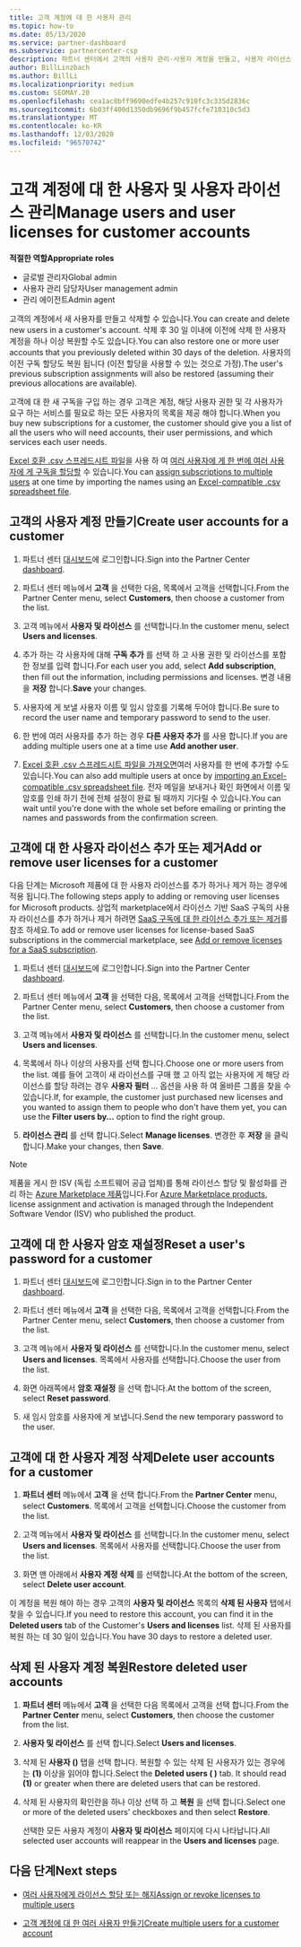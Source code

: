 ```yaml
---
title: 고객 계정에 대 한 사용자 관리
ms.topic: how-to
ms.date: 05/13/2020
ms.service: partner-dashboard
ms.subservice: partnercenter-csp
description: 파트너 센터에서 고객의 사용자 관리-사용자 계정을 만들고, 사용자 라이선스를 추가 또는 제거 하 고, 암호를 다시 설정 하 고, 사용자 계정을 삭제 하거나 복원 합니다.
author: BillLinzbach
ms.author: BillLi
ms.localizationpriority: medium
ms.custom: SEOMAY.20
ms.openlocfilehash: cea1ac8bff9690edfe4b257c910fc3c335d2836c
ms.sourcegitcommit: 6b03ff400d1350db9696f9b457fcfe710310c5d3
ms.translationtype: MT
ms.contentlocale: ko-KR
ms.lasthandoff: 12/03/2020
ms.locfileid: "96570742"
---
```

# <a name="manage-users-and-user-licenses-for-customer-accounts"></a><span data-ttu-id="24b37-103">고객 계정에 대 한 사용자 및 사용자 라이선스 관리</span><span class="sxs-lookup"><span data-stu-id="24b37-103">Manage users and user licenses for customer accounts</span></span> 

<span data-ttu-id="24b37-104">**적절한 역할**</span><span class="sxs-lookup"><span data-stu-id="24b37-104">**Appropriate roles**</span></span>

- <span data-ttu-id="24b37-105">글로벌 관리자</span><span class="sxs-lookup"><span data-stu-id="24b37-105">Global admin</span></span>
- <span data-ttu-id="24b37-106">사용자 관리 담당자</span><span class="sxs-lookup"><span data-stu-id="24b37-106">User management admin</span></span>
- <span data-ttu-id="24b37-107">관리 에이전트</span><span class="sxs-lookup"><span data-stu-id="24b37-107">Admin agent</span></span>


<span data-ttu-id="24b37-108">고객의 계정에서 새 사용자를 만들고 삭제할 수 있습니다.</span><span class="sxs-lookup"><span data-stu-id="24b37-108">You can create and delete new users in a customer's account.</span></span> <span data-ttu-id="24b37-109">삭제 후 30 일 이내에 이전에 삭제 한 사용자 계정을 하나 이상 복원할 수도 있습니다.</span><span class="sxs-lookup"><span data-stu-id="24b37-109">You can also restore one or more user accounts that you previously deleted within 30 days of the deletion.</span></span> <span data-ttu-id="24b37-110">사용자의 이전 구독 할당도 복원 됩니다 (이전 할당을 사용할 수 있는 것으로 가정).</span><span class="sxs-lookup"><span data-stu-id="24b37-110">The user's previous subscription assignments will also be restored (assuming their previous allocations are available).</span></span>

<span data-ttu-id="24b37-111">고객에 대 한 새 구독을 구입 하는 경우 고객은 계정, 해당 사용자 권한 및 각 사용자가 요구 하는 서비스를 필요로 하는 모든 사용자의 목록을 제공 해야 합니다.</span><span class="sxs-lookup"><span data-stu-id="24b37-111">When you buy new subscriptions for a customer, the customer should give you a list of all the users who will need accounts, their user permissions, and which services each user needs.</span></span>  

<span data-ttu-id="24b37-112">[Excel 호환 .csv 스프레드시트 파일](adding-multiple-users-to-a-customer-account.md)을 사용 하 여 [여러 사용자에 게 한 번에 여러 사용자에 게 구독을 할당할](bulk-license-provisioning-for-multiple-users.md) 수 있습니다.</span><span class="sxs-lookup"><span data-stu-id="24b37-112">You can [assign subscriptions to multiple users](bulk-license-provisioning-for-multiple-users.md) at one time by importing the names using an [Excel-compatible .csv spreadsheet file](adding-multiple-users-to-a-customer-account.md).</span></span>

<a href="" id="createuseraccounts"></a>

## <a name="create-user-accounts-for-a-customer"></a><span data-ttu-id="24b37-113">고객의 사용자 계정 만들기</span><span class="sxs-lookup"><span data-stu-id="24b37-113">Create user accounts for a customer</span></span>

1. <span data-ttu-id="24b37-114">파트너 센터 [대시보드](https://partner.microsoft.com/dashboard)에 로그인합니다.</span><span class="sxs-lookup"><span data-stu-id="24b37-114">Sign into the Partner Center [dashboard](https://partner.microsoft.com/dashboard).</span></span>

2. <span data-ttu-id="24b37-115">파트너 센터 메뉴에서 **고객** 을 선택한 다음, 목록에서 고객을 선택합니다.</span><span class="sxs-lookup"><span data-stu-id="24b37-115">From the Partner Center menu, select **Customers**, then choose a customer from the list.</span></span>

3. <span data-ttu-id="24b37-116">고객 메뉴에서 **사용자 및 라이선스** 를 선택합니다.</span><span class="sxs-lookup"><span data-stu-id="24b37-116">In the customer menu, select **Users and licenses**.</span></span>

4. <span data-ttu-id="24b37-117">추가 하는 각 사용자에 대해 **구독 추가** 를 선택 하 고 사용 권한 및 라이선스를 포함 한 정보를 입력 합니다.</span><span class="sxs-lookup"><span data-stu-id="24b37-117">For each user you add, select **Add subscription**, then fill out the information, including permissions and licenses.</span></span> <span data-ttu-id="24b37-118">변경 내용을 **저장** 합니다.</span><span class="sxs-lookup"><span data-stu-id="24b37-118">**Save** your changes.</span></span>

5. <span data-ttu-id="24b37-119">사용자에 게 보낼 사용자 이름 및 임시 암호를 기록해 두어야 합니다.</span><span class="sxs-lookup"><span data-stu-id="24b37-119">Be sure to record the user name and temporary password to send to the user.</span></span>

6. <span data-ttu-id="24b37-120">한 번에 여러 사용자를 추가 하는 경우 **다른 사용자 추가** 를 사용 합니다.</span><span class="sxs-lookup"><span data-stu-id="24b37-120">If you are adding multiple users one at a time use **Add another user**.</span></span>

7. <span data-ttu-id="24b37-121">[Excel 호환 .csv 스프레드시트 파일을 가져오면](adding-multiple-users-to-a-customer-account.md)여러 사용자를 한 번에 추가할 수도 있습니다.</span><span class="sxs-lookup"><span data-stu-id="24b37-121">You can also add multiple users at once by [importing an Excel-compatible .csv spreadsheet file](adding-multiple-users-to-a-customer-account.md).</span></span> <span data-ttu-id="24b37-122">전자 메일을 보내거나 확인 화면에서 이름 및 암호를 인쇄 하기 전에 전체 설정이 완료 될 때까지 기다릴 수 있습니다.</span><span class="sxs-lookup"><span data-stu-id="24b37-122">You can wait until you're done with the whole set before emailing or printing the names and passwords from the confirmation screen.</span></span>

<a href="" id="userlicensing"></a>

## <a name="add-or-remove-user-licenses-for-a-customer"></a><span data-ttu-id="24b37-123">고객에 대 한 사용자 라이선스 추가 또는 제거</span><span class="sxs-lookup"><span data-stu-id="24b37-123">Add or remove user licenses for a customer</span></span>

<span data-ttu-id="24b37-124">다음 단계는 Microsoft 제품에 대 한 사용자 라이선스를 추가 하거나 제거 하는 경우에 적용 됩니다.</span><span class="sxs-lookup"><span data-stu-id="24b37-124">The following steps apply to adding or removing user licenses for Microsoft products.</span></span> <span data-ttu-id="24b37-125">상업적 marketplace에서 라이선스 기반 SaaS 구독의 사용자 라이선스를 추가 하거나 제거 하려면 [SaaS 구독에 대 한 라이선스 추가 또는 제거](csp-commercial-marketplace-manage.md#add-or-remove-licenses-for-a-saas-subscription)를 참조 하세요.</span><span class="sxs-lookup"><span data-stu-id="24b37-125">To add or remove user licenses for license-based SaaS subscriptions in the commercial marketplace, see [Add or remove licenses for a SaaS subscription](csp-commercial-marketplace-manage.md#add-or-remove-licenses-for-a-saas-subscription).</span></span>

1. <span data-ttu-id="24b37-126">파트너 센터 [대시보드](https://partner.microsoft.com/dashboard)에 로그인합니다.</span><span class="sxs-lookup"><span data-stu-id="24b37-126">Sign into the Partner Center [dashboard](https://partner.microsoft.com/dashboard).</span></span>

2. <span data-ttu-id="24b37-127">파트너 센터 메뉴에서 **고객** 을 선택한 다음, 목록에서 고객을 선택합니다.</span><span class="sxs-lookup"><span data-stu-id="24b37-127">From the Partner Center menu, select **Customers**, then choose a customer from the list.</span></span>

3. <span data-ttu-id="24b37-128">고객 메뉴에서 **사용자 및 라이선스** 를 선택합니다.</span><span class="sxs-lookup"><span data-stu-id="24b37-128">In the customer menu, select **Users and licenses**.</span></span>

4. <span data-ttu-id="24b37-129">목록에서 하나 이상의 사용자를 선택 합니다.</span><span class="sxs-lookup"><span data-stu-id="24b37-129">Choose one or more users from the list.</span></span> <span data-ttu-id="24b37-130">예를 들어 고객이 새 라이선스를 구매 했 고 아직 없는 사용자에 게 해당 라이선스를 할당 하려는 경우 **사용자 필터** ... 옵션을 사용 하 여 올바른 그룹을 찾을 수 있습니다.</span><span class="sxs-lookup"><span data-stu-id="24b37-130">If, for example, the customer just purchased new licenses and you wanted to assign them to people who don't have them yet, you can use the **Filter users by...** option to find the right group.</span></span>

5. <span data-ttu-id="24b37-131">**라이선스 관리** 를 선택 합니다.</span><span class="sxs-lookup"><span data-stu-id="24b37-131">Select **Manage licenses**.</span></span> <span data-ttu-id="24b37-132">변경한 후 **저장** 을 클릭 합니다.</span><span class="sxs-lookup"><span data-stu-id="24b37-132">Make your changes, then **Save**.</span></span>

> [!NOTE]
> <span data-ttu-id="24b37-133">제품을 게시 한 ISV (독립 소프트웨어 공급 업체)를 통해 라이선스 할당 및 활성화를 관리 하는 [Azure Marketplace 제품](csp-commercial-marketplace-manage.md#assign-licenses-and-activate-a-subscription-on-behalf-of-a-customer)입니다.</span><span class="sxs-lookup"><span data-stu-id="24b37-133">For [Azure Marketplace products](csp-commercial-marketplace-manage.md#assign-licenses-and-activate-a-subscription-on-behalf-of-a-customer), license assignment and activation is managed through the Independent Software Vendor (ISV) who published the product.</span></span>

<a href="" id="resetpassword"></a>

## <a name="reset-a-users-password-for-a-customer"></a><span data-ttu-id="24b37-134">고객에 대 한 사용자 암호 재설정</span><span class="sxs-lookup"><span data-stu-id="24b37-134">Reset a user's password for a customer</span></span>

1. <span data-ttu-id="24b37-135">파트너 센터 [대시보드](https://partner.microsoft.com/dashboard)에 로그인합니다.</span><span class="sxs-lookup"><span data-stu-id="24b37-135">Sign in to the Partner Center [dashboard](https://partner.microsoft.com/dashboard).</span></span>

2. <span data-ttu-id="24b37-136">파트너 센터 메뉴에서 **고객** 을 선택한 다음, 목록에서 고객을 선택합니다.</span><span class="sxs-lookup"><span data-stu-id="24b37-136">From the Partner Center menu, select **Customers**, then choose a customer from the list.</span></span>

3. <span data-ttu-id="24b37-137">고객 메뉴에서 **사용자 및 라이선스** 를 선택합니다.</span><span class="sxs-lookup"><span data-stu-id="24b37-137">In the customer menu, select **Users and licenses**.</span></span> <span data-ttu-id="24b37-138">목록에서 사용자를 선택합니다.</span><span class="sxs-lookup"><span data-stu-id="24b37-138">Choose the user from the list.</span></span>

4. <span data-ttu-id="24b37-139">화면 아래쪽에서 **암호 재설정** 을 선택 합니다.</span><span class="sxs-lookup"><span data-stu-id="24b37-139">At the bottom of the screen, select **Reset password**.</span></span> 

5. <span data-ttu-id="24b37-140">새 임시 암호를 사용자에 게 보냅니다.</span><span class="sxs-lookup"><span data-stu-id="24b37-140">Send the new temporary password to the user.</span></span>

<a href="" id="deleteuseraccounts"></a>

## <a name="delete-user-accounts-for-a-customer"></a><span data-ttu-id="24b37-141">고객에 대 한 사용자 계정 삭제</span><span class="sxs-lookup"><span data-stu-id="24b37-141">Delete user accounts for a customer</span></span>

1. <span data-ttu-id="24b37-142">**파트너 센터** 메뉴에서 **고객** 을 선택 합니다.</span><span class="sxs-lookup"><span data-stu-id="24b37-142">From the **Partner Center** menu, select **Customers**.</span></span> <span data-ttu-id="24b37-143">목록에서 고객을 선택합니다.</span><span class="sxs-lookup"><span data-stu-id="24b37-143">Choose the customer from the list.</span></span>

2. <span data-ttu-id="24b37-144">고객 메뉴에서 **사용자 및 라이선스** 를 선택합니다.</span><span class="sxs-lookup"><span data-stu-id="24b37-144">In the customer menu, select **Users and licenses**.</span></span> <span data-ttu-id="24b37-145">목록에서 사용자를 선택합니다.</span><span class="sxs-lookup"><span data-stu-id="24b37-145">Choose the user from the list.</span></span>

3. <span data-ttu-id="24b37-146">화면 맨 아래에서 **사용자 계정 삭제** 를 선택합니다.</span><span class="sxs-lookup"><span data-stu-id="24b37-146">At the bottom of the screen, select **Delete user account**.</span></span>

<span data-ttu-id="24b37-147">이 계정을 복원 해야 하는 경우 고객의 **사용자 및 라이선스** 목록의 **삭제 된 사용자** 탭에서 찾을 수 있습니다.</span><span class="sxs-lookup"><span data-stu-id="24b37-147">If you need to restore this account, you can find it in the **Deleted users** tab of the Customer's **Users and licenses** list.</span></span> <span data-ttu-id="24b37-148">삭제 된 사용자를 복원 하는 데 30 일이 있습니다.</span><span class="sxs-lookup"><span data-stu-id="24b37-148">You have 30 days to restore a deleted user.</span></span>

<a href="" id="restoreuseraccounts"></a>

## <a name="restore-deleted-user-accounts"></a><span data-ttu-id="24b37-149">삭제 된 사용자 계정 복원</span><span class="sxs-lookup"><span data-stu-id="24b37-149">Restore deleted user accounts</span></span>

1. <span data-ttu-id="24b37-150">**파트너 센터** 메뉴에서 **고객** 을 선택한 다음 목록에서 고객을 선택 합니다.</span><span class="sxs-lookup"><span data-stu-id="24b37-150">From the **Partner Center** menu, select **Customers**, then choose the customer from the list.</span></span>

2. <span data-ttu-id="24b37-151">**사용자 및 라이선스** 를 선택 합니다.</span><span class="sxs-lookup"><span data-stu-id="24b37-151">Select **Users and licenses**.</span></span>

3. <span data-ttu-id="24b37-152">삭제 된 **사용자 ()** 탭을 선택 합니다. 복원할 수 있는 삭제 된 사용자가 있는 경우에는 **(1)** 이상을 읽어야 합니다.</span><span class="sxs-lookup"><span data-stu-id="24b37-152">Select the **Deleted users ( )** tab. It should read **(1)** or greater when there are deleted users that can be restored.</span></span>

4. <span data-ttu-id="24b37-153">삭제 된 사용자의 확인란을 하나 이상 선택 하 고 **복원** 을 선택 합니다.</span><span class="sxs-lookup"><span data-stu-id="24b37-153">Select one or more of the deleted users' checkboxes and then select **Restore**.</span></span>

    <span data-ttu-id="24b37-154">선택한 모든 사용자 계정이 **사용자 및 라이선스** 페이지에 다시 나타납니다.</span><span class="sxs-lookup"><span data-stu-id="24b37-154">All selected user accounts will reappear in the **Users and licenses** page.</span></span>

## <a name="next-steps"></a><span data-ttu-id="24b37-155">다음 단계</span><span class="sxs-lookup"><span data-stu-id="24b37-155">Next steps</span></span>

- [<span data-ttu-id="24b37-156">여러 사용자에게 라이선스 할당 또는 해지</span><span class="sxs-lookup"><span data-stu-id="24b37-156">Assign or revoke licenses to multiple users</span></span>](bulk-license-provisioning-for-multiple-users.md)

- [<span data-ttu-id="24b37-157">고객 계정에 대 한 여러 사용자 만들기</span><span class="sxs-lookup"><span data-stu-id="24b37-157">Create multiple users for a customer account</span></span>](adding-multiple-users-to-a-customer-account.md)